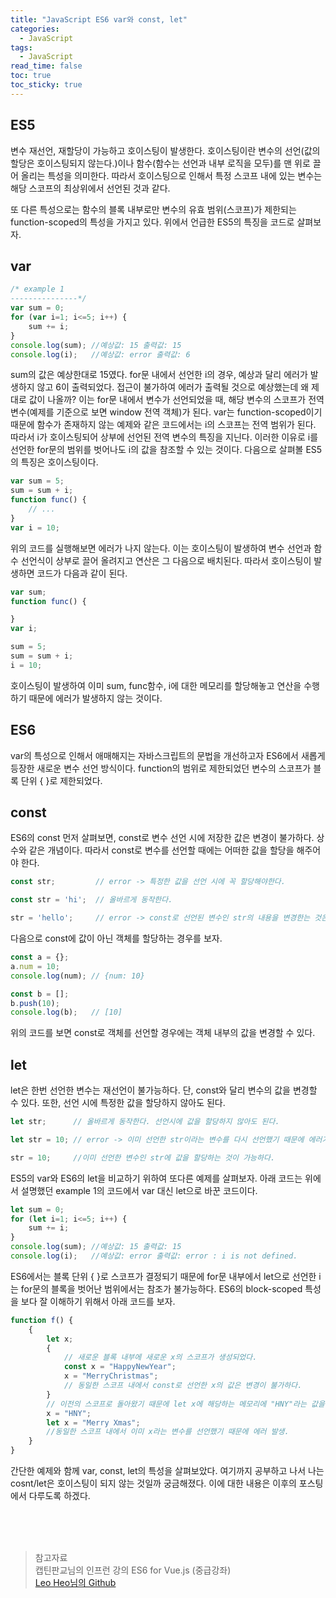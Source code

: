 ```yaml
---
title: "JavaScript ES6 var와 const, let"
categories:
  - JavaScript
tags:
  - JavaScript
read_time: false
toc: true
toc_sticky: true
---
```


## ES5

변수 재선언, 재할당이 가능하고 호이스팅이 발생한다. 호이스팅이란 변수의 선언(값의 할당은 호이스팅되지 않는다.)이나 함수(함수는 선언과 내부 로직을 모두)를 맨 위로 끌어 올리는 특성을 의미한다. 따라서 호이스팅으로 인해서 특정 스코프 내에 있는 변수는 해당 스코프의 최상위에서 선언된 것과 같다.

또 다른 특성으로는 함수의 블록 내부로만 변수의 유효 범위(스코프)가 제한되는 function-scoped의 특성을 가지고 있다. 위에서 언급한 ES5의 특징을 코드로 살펴보자.

## var

```js
/* example 1
---------------*/
var sum = 0;
for (var i=1; i<=5; i++) {
    sum += i;
}
console.log(sum); //예상값: 15 출력값: 15
console.log(i);   //예상값: error 출력값: 6
```

sum의 값은 예상한대로 15였다. for문 내에서 선언한 i의 경우, 예상과 달리 에러가 발생하지 않고 6이 출력되었다. 
접근이 불가하여 에러가 출력될 것으로 예상했는데 왜 제대로 값이 나올까?
이는 for문 내에서 변수가 선언되었을 때, 해당 변수의 스코프가 전역 변수(예제를 기준으로 보면 window 전역 객체)가 된다. 
var는 function-scoped이기 때문에 함수가 존재하지 않는 예제와 같은 코드에서는 i의 스코프는 전역 범위가 된다.
따라서 i가 호이스팅되어 상부에 선언된 전역 변수의 특징을 지닌다. 
이러한 이유로 i를 선언한 for문의 범위를 벗어나도 i의 값을 참조할 수 있는 것이다. 다음으로 살펴볼 ES5의 특징은 호이스팅이다.

```js
var sum = 5;
sum = sum + i;
function func() {
    // ...
}
var i = 10;
```

위의 코드를 실행해보면 에러가 나지 않는다. 이는 호이스팅이 발생하여 변수 선언과 함수 선언식이 상부로 끌어 올려지고
연산은 그 다음으로 배치된다. 따라서 호이스팅이 발생하면 코드가 다음과 같이 된다.

```js
var sum;
function func() {

}
var i;

sum = 5;
sum = sum + i;
i = 10;
```

호이스팅이 발생하여 이미 sum, func함수, i에 대한 메모리를 할당해놓고 연산을 수행하기 때문에 에러가 발생하지 않는 것이다.

## ES6

var의 특성으로 인해서 애매해지는 자바스크립트의 문법을 개선하고자 ES6에서 새롭게 등장한 새로운 변수 선언 방식이다.
function의 범위로 제한되었던 변수의 스코프가 블록 단위 { }로 제한되었다.

## const 

ES6의 const 먼저 살펴보면, const로 변수 선언 시에 저장한 값은 변경이 불가하다. 상수와 같은 개념이다.
따라서 const로 변수를 선언할 때에는 어떠한 값을 할당을 해주어야 한다.

```js
const str;         // error -> 특정한 값을 선언 시에 꼭 할당해야한다.

const str = 'hi';  // 올바르게 동작한다.

str = 'hello';     // error -> const로 선언된 변수인 str의 내용을 변경한는 것은 불가하다.
```

다음으로 const에 값이 아닌 객체를 할당하는 경우를 보자.

```js
const a = {};
a.num = 10;
console.log(num); // {num: 10}

const b = [];
b.push(10);
console.log(b);   // [10]
```

위의 코드를 보면 const로 객체를 선언할 경우에는 객체 내부의 값을 변경할 수 있다.

## let

let은 한번 선언한 변수는 재선언이 불가능하다. 단, const와 달리 변수의 값을 변경할 수 있다. 또한, 선언 시에
특정한 값을 할당하지 않아도 된다.

```js
let str;      // 올바르게 동작한다. 선언시에 값을 할당하지 않아도 된다.

let str = 10; // error -> 이미 선언한 str이라는 변수를 다시 선언했기 때문에 에러가 발생한다.

str = 10;     //이미 선언한 변수인 str에 값을 할당하는 것이 가능하다.
```

ES5의 var와 ES6의 let을 비교하기 위하여 또다른 예제를 살펴보자.
아래 코드는 위에서 설명했던 example 1의 코드에서 var 대신 let으로 바꾼 코드이다.

```js
let sum = 0;
for (let i=1; i<=5; i++) {
    sum += i;
}
console.log(sum); //예상값: 15 출력값: 15
console.log(i);   //예상값: error 출력값: error : i is not defined.
```

ES6에서는 블록 단위 { }로 스코프가 결정되기 때문에 for문 내부에서 let으로 선언한 i는 for문의 블록을 벗어난 범위에서는
참조가 불가능하다. ES6의 block-scoped 특성을 보다 잘 이해하기 위해서 아래 코드를 보자.

```js
function f() {
    {
        let x;
        {
            // 새로운 블록 내부에 새로운 x의 스코프가 생성되었다.
            const x = "HappyNewYear";
            x = "MerryChristmas";
            // 동일한 스코프 내에서 const로 선언한 x의 값은 변경이 불가하다.
        }
        // 이전의 스코프로 돌아왔기 때문에 let x에 해당하는 메모리에 "HNY"라는 값을 대입한다.
        x = "HNY";
        let x = "Merry Xmas";
        //동일한 스코프 내에서 이미 x라는 변수를 선언했기 때문에 에러 발생.
    }
}
```

간단한 예제와 함께 var, const, let의 특성을 살펴보았다.
여기까지 공부하고 나서 나는 cosnt/let은 호이스팅이 되지 않는 것일까 궁금해졌다. 
이에 대한 내용은 이후의 포스팅에서 다루도록 하겠다.

<br>
<br>
<br>

>참고자료<br>
>캡틴판교님의 인프런 강의 ES6 for Vue.js (중급강좌)<br>
>[Leo Heo님의 Github](https://gist.github.com/LeoHeo/7c2a2a6dbcf80becaaa1e61e90091e5d#file-var-let-const-md)